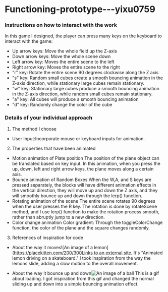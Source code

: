 # Functioning-prototype---yixu0759
### Instructions on how to interact with the work
In this game I designed, the player can press many keys on the keyboard to interact with the game:
- Up arrow keys: Move the whole field up the Z-axis
- Down arrow keys: Move the whole scene down
- Left arrow key: Moves the entire scene to the left
- Right arrow key: Moves the entire scene to the right
- "r" key: Rotate the entire scene 90 degrees clockwise along the Z axis
- "s" key: Random small cubes create a smooth bouncing animation in the Z-axis direction, while stationary large cubes remain stationary.
- "w" key: Stationary large cubes produce a smooth bouncing animation in the Z-axis direction, while random small cubes remain stationary.
- "a" key: All cubes will produce a smooth bouncing animation
- "d" key: Randomly change the color of the cube
  
### Details of your individual approach
1. The method I choose
  - User Input:Incorporate mouse or keyboard inputs for animation.

2. The properties that have been animated
  - Motion animation of Plate position
The position of the plane object can be translated based on key input. In this animation, when you press the up, down, left and right arrow keys, the plane moves along a certain axis.
  - Bounce animation of Random Boxes
When the W,A, and S keys are pressed separately, the blocks will have different animation effects in the vertical direction, they will move up and down the Z axis, and they will smoothly bounce up and down through the lerp() function.
  - Rotating animation of the scene
The entire scene rotates 90 degrees when the user presses the R key. The rotation is done by rotateScene method, and I use lerp() function to make the rotation process smooth, rather than abruptly jump to a new direction.
  - Color change animation
Color gradient: Through the toggleColorChange function, the color of the plane and the square changes randomly.

3. References of inspiration for code

  - About the way it moves![An image of a lemon]([https://placekitten.com/200/300Links to an external site.](https://dribbble.com/shots/6867072-Animated-lemon-driving-on-a-skateboard?utm_source=pinterest&utm_campaign=pinterest_shot&utm_content=Animated+lemon+driving+on+a+skateboard.&utm_medium=Social_Share)
It's "Animated lemon driving on a skateboard." I took inspiration from the way the lemons slide, adding a slow motion to the overall movement.

  - About the way it bounce up and down![An image of a ball](https://dribbble.com/shots/14140510-Loading?utm_source=pinterest&utm_campaign=pinterest_shot&utm_content=Loading&utm_medium=Social_Share)
This is a gif about loading. I got inspiration from this gif and changed the normal sliding up and down into a simple bouncing animation effect.
